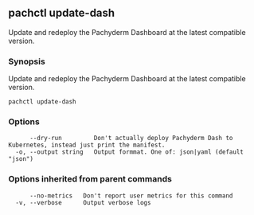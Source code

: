 ## pachctl update-dash

Update and redeploy the Pachyderm Dashboard at the latest compatible version.

### Synopsis


Update and redeploy the Pachyderm Dashboard at the latest compatible version.

```
pachctl update-dash
```

### Options

```
      --dry-run         Don't actually deploy Pachyderm Dash to Kubernetes, instead just print the manifest.
  -o, --output string   Output formmat. One of: json|yaml (default "json")
```

### Options inherited from parent commands

```
      --no-metrics   Don't report user metrics for this command
  -v, --verbose      Output verbose logs
```

